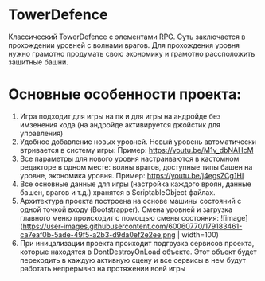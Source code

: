 # TowerDefence
 
Классический TowerDefence с элементами RPG. Суть заключается в прохождении уровней с волнами врагов. Для прохождения уровня нужно грамотно продумать свою экономику и грамотно рассположить защитные башни.

# Основные особенности проекта:
1) Игра подходит для игры на пк и для игры на андройде без имзенения кода (на андройде активируется джойстик для управления)
2) Удобное добавление новых уровней. Новый уровень автоматически втривается в систему игры:
Пример: https://youtu.be/M1v_dbNAHcM
3) Все параметры для нового уровня настраиваются в кастомном редакторе в одном месте: волны врагов, доступные типы башен на уровне, экономика уровня.
Пример: https://youtu.be/j4egsZCg1HI
4) Все основные данные для игры (настройка каждого вроян, данные башен, врагов и т.д.) хранятся в ScriptableObject файлах.
5) Архитектура проекта построена на основе машины состояний с одной точкой входу (Bootstrapper). Смена уровней и загрузка главного меню происходит с помощью смены состояния: ![image](https://user-images.githubusercontent.com/60060770/179183461-ca7eaf0b-5ade-49f5-a2b3-d9da0ef2e2ee.png | width=100)
6) При иницализации проекта проиходит подгрузка сервисов проекта, которые находятся в DontDestroyOnLoad объекте. Этот объект будет переходить в каждую активную сцену и все сервисы в нем будут работать непрерывно на протяжении всей игры
